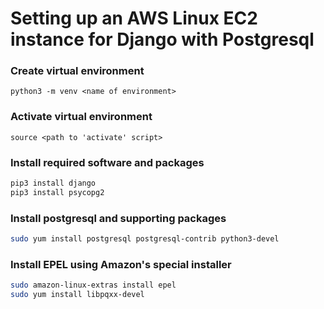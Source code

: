 # Setting up an AWS Linux EC2 instance for Django with Postgresql

### Create virtual environment
```
python3 -m venv <name of environment>
```

### Activate virtual environment
```
source <path to 'activate' script>
```

### Install required software and packages
```bash
pip3 install django
pip3 install psycopg2
```

### Install postgresql and supporting packages
```bash
sudo yum install postgresql postgresql-contrib python3-devel
```

### Install EPEL using Amazon's special installer
```bash
sudo amazon-linux-extras install epel
sudo yum install libpqxx-devel
```